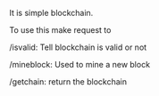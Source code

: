 It is simple blockchain.

To use this make request to

/isvalid: Tell blockchain is valid or not

/mineblock: Used to mine a new block

/getchain: return the blockchain